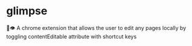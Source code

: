 # glimpse
🔑👁  A chrome extension that allows the user to edit any pages locally by toggling contentEditable attribute with shortcut keys
